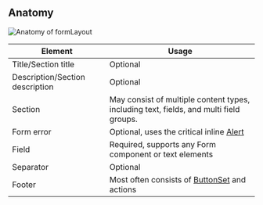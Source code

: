 ## Anatomy

![Anatomy of formLayout](/assets/components/form/layout/form-anatomy-expanded.png)

| Element                           | Usage                                                                                   |
|-----------------------------------|-----------------------------------------------------------------------------------------|
| Title/Section title               | Optional                                                                                |
| Description/Section description   | Optional                                                                                |
| Section                           | May consist of multiple content types, including text, fields, and multi field groups.  |
| Form error                        | Optional, uses the critical inline [Alert](/components/alert#status-alerts)              |
| Field                             | Required, supports any Form component or text elements                                  |
| Separator                         | Optional                                                                                |
| Footer                            | Most often consists of [ButtonSet](/components/button-set) and actions           |
